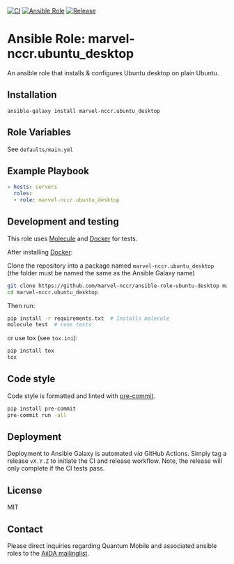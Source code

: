 [![CI](https://github.com/marvel-nccr/ansible-role-ubuntu-desktop/workflows/CI/badge.svg)](https://github.com/marvel-nccr/ansible-role-ubuntu-desktop/actions)
[![Ansible Role](https://img.shields.io/ansible/role/35372.svg)](https://galaxy.ansible.com/marvel-nccr/ubuntu_desktop)
[![Release](https://img.shields.io/github/tag/marvel-nccr/ansible-role-ubuntu-desktop.svg)](https://github.com/marvel-nccr/ansible-role-ubuntu-desktop/releases)

# Ansible Role: marvel-nccr.ubuntu_desktop

An ansible role that installs & configures Ubuntu desktop on plain Ubuntu.

## Installation

`ansible-galaxy install marvel-nccr.ubuntu_desktop`

## Role Variables

See `defaults/main.yml`

## Example Playbook

```yaml
- hosts: servers
  roles:
  - role: marvel-nccr.ubuntu_desktop
```

## Development and testing

This role uses [Molecule](https://molecule.readthedocs.io/en/latest/#) and [Docker](https://www.docker.com/) for tests.

After installing [Docker](https://www.docker.com/):

Clone the repository into a package named `marvel-nccr.ubuntu_desktop` (the folder must be named the same as the Ansible Galaxy name)

```bash
git clone https://github.com/marvel-nccr/ansible-role-ubuntu-desktop marvel-nccr.ubuntu_desktop
cd marvel-nccr.ubuntu_desktop
```

Then run:

```bash
pip install -r requirements.txt  # Installs molecule
molecule test  # runs tests
```

or use tox (see `tox.ini`):

```bash
pip install tox
tox
```

## Code style

Code style is formatted and linted with [pre-commit](https://pre-commit.com/).

```bash
pip install pre-commit
pre-commit run -all
```

## Deployment

Deployment to Ansible Galaxy is automated *via* GitHub Actions.
Simply tag a release `vX.Y.Z` to initiate the CI and release workflow.
Note, the release will only complete if the CI tests pass.

## License

MIT

## Contact

Please direct inquiries regarding Quantum Mobile and associated ansible roles to the [AiiDA mailinglist](http://www.aiida.net/mailing-list/).
